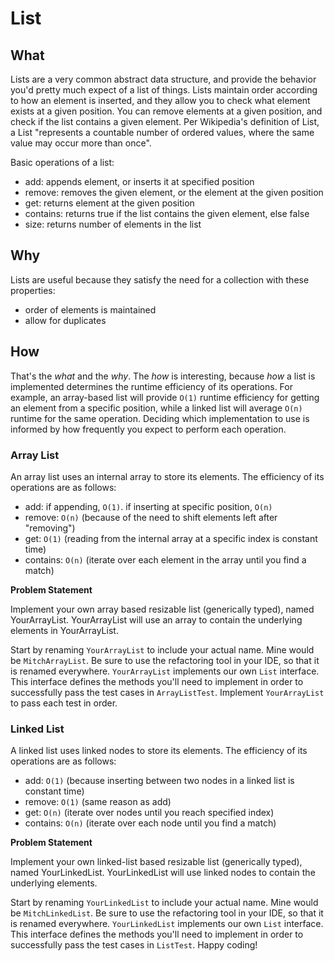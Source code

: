 # List

## What
Lists are a very common abstract data structure, and provide the behavior you'd pretty much expect of a list of things. 
Lists maintain order according to how an element is inserted, and they allow you to check what element exists at a given 
position. You can remove elements at a given position, and check if the list contains a given element. Per Wikipedia's 
definition of List, a List "represents a countable number of ordered values, where the same value may occur more than once". 

Basic operations of a list:
- add: appends element, or inserts it at specified position
- remove: removes the given element, or the element at the given position
- get: returns element at the given position
- contains: returns true if the list contains the given element, else false
- size: returns number of elements in the list

## Why
Lists are useful because they satisfy the need for a collection with these properties:
- order of elements is maintained
- allow for duplicates

## How
That's the _what_ and the _why_. The _how_ is interesting, because _how_ a list is implemented determines the runtime 
efficiency of its operations. For example, an array-based list will provide `O(1)` runtime efficiency for
getting an element from a specific position, while a linked list will average `O(n)` runtime for the same operation. 
Deciding which implementation to use is informed by how frequently you expect to perform each operation.

### Array List
An array list uses an internal array to store its elements. The efficiency of its operations are as follows:
- add: if appending, `O(1)`. if inserting at specific position, `O(n)`
- remove: `O(n)` (because of the need to shift elements left after "removing")
- get: `O(1)` (reading from the internal array at a specific index is constant time)
- contains: `O(n)` (iterate over each element in the array until you find a match)

**Problem Statement** 

Implement your own array based resizable list (generically typed), named YourArrayList. 
YourArrayList will use an array to contain the underlying elements in YourArrayList.

Start by renaming `YourArrayList` to include your actual name. Mine would be `MitchArrayList`. 
Be sure to use the refactoring tool in your IDE, so that it is renamed everywhere.
`YourArrayList` implements our own `List` interface. This interface defines the methods you'll need to 
implement in order to successfully pass the test cases in `ArrayListTest`. Implement `YourArrayList`
to pass each test in order.

### Linked List
A linked list uses linked nodes to store its elements. The efficiency of its operations are as follows:
- add: `O(1)` (because inserting between two nodes in a linked list is constant time)
- remove: `O(1)` (same reason as add)
- get: `O(n)` (iterate over nodes until you reach specified index)
- contains: `O(n)` (iterate over each node until you find a match)

**Problem Statement** 

Implement your own linked-list based resizable list (generically typed), named YourLinkedList. 
YourLinkedList will use linked nodes to contain the underlying elements.

Start by renaming `YourLinkedList` to include your actual name. Mine would be `MitchLinkedList`. 
Be sure to use the refactoring tool in your IDE, so that it is renamed everywhere.
`YourLinkedList` implements our own `List` interface. This interface defines the methods you'll need to 
implement in order to successfully pass the test cases in `ListTest`. Happy coding!